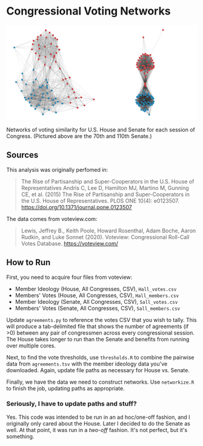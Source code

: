 # Congressional Voting Networks

![U.S. Senate Voting Networks](doc/networks-senate.png)

Networks of voting similarity for U.S. House and Senate for each session of Congress. (Pictured above are the 70th and 110th Senate.)

## Sources

This analysis was originally perfomed in:

> The Rise of Partisanship and Super-Cooperators in the U.S. House of Representatives
Andris C, Lee D, Hamilton MJ, Martino M, Gunning CE, et al. (2015) The Rise of Partisanship and Super-Cooperators in the U.S. House of Representatives. PLOS ONE 10(4): e0123507. https://doi.org/10.1371/journal.pone.0123507

The data comes from voteview.com:

> Lewis, Jeffrey B., Keith Poole, Howard Rosenthal, Adam Boche, Aaron Rudkin, and Luke Sonnet (2020). Voteview: Congressional Roll-Call Votes Database. https://voteview.com/ 

## How to Run

First, you need to acquire four files from voteview:

- Member Ideology (House, All Congresses, CSV), `Hall_votes.csv`
- Members' Votes (House, All Congresses, CSV), `Hall_members.csv`
- Member Ideology (Senate, All Congresses, CSV), `Sall_votes.csv`
- Members' Votes (Senate, All Congresses, CSV), `Sall_members.csv`

Update `agreements.py` to reference the votes CSV that you wish to tally. This will produce a tab-delimited file that shows the number of agreements (if >0) between any pair of congressmen across every congressional session. The House takes longer to run than the Senate and benefits from running over multiple cores.

Next, to find the vote thresholds, use `thresholds.R` to combine the pairwise data from `agreements.tsv` with the member ideology data you've downloaded. Again, update file paths as necessary for House vs. Senate.

Finally, we have the data we need to construct networks. Use `networkize.R` to finish the job, updating paths as appropriate.

### Seriously, I have to update paths and stuff?

Yes. This code was intended to be run in an ad hoc/one-off fashion, and I originally only cared about the House. Later I decided to do the Senate as well. At that point, it was run in a *two-off* fashion. It's not perfect, but it's something.
